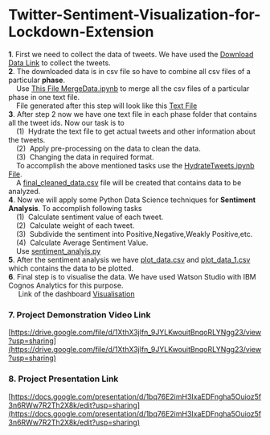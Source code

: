 # Twitter-Sentiment-Visualization-for-Lockdown-Extension
**1**. First we need to collect the data of tweets. We have used the [Download Data Link](https://ieee-dataport.org/open-access/coronavirus-covid-19-tweets-dataset) to collect the tweets.</br>
**2**. The downloaded data is in csv file so have to combine all csv files of a particular **phase**.</br>
        &nbsp;&nbsp;&nbsp;&nbsp;Use [This File MergeData.ipynb](MergeData.ipynb) to merge all the csv files of a particular phase in one text file.</br>
        &nbsp;&nbsp;&nbsp;&nbsp;File generated after this step will look like this [Text File](final-phase4.txt)</br>
**3**. After step 2 now we have one text file in each phase folder that contains all the tweet ids. Now our task is to</br>
        &nbsp;&nbsp;&nbsp;&nbsp;(1)&nbsp; Hydrate the text file to get actual tweets and other information about the tweets.</br>
        &nbsp;&nbsp;&nbsp;&nbsp;(2)&nbsp; Apply pre-processing on the data to clean the data.</br>
        &nbsp;&nbsp;&nbsp;&nbsp;(3)&nbsp; Changing the data in required format.</br>
        &nbsp;&nbsp;&nbsp;&nbsp;To accomplish the above mentioned tasks use the [HydrateTweets.ipynb File](HydrateTweets.ipynb).</br>
        &nbsp;&nbsp;&nbsp;&nbsp;A [final_cleaned_data.csv](final_cleaned_data.csv) file will be created that contains data to be analyzed.</br>
**4**. Now we will apply some Python Data Science techniques for **Sentiment Analysis**. To accomplish following tasks</br>
        &nbsp;&nbsp;&nbsp;&nbsp;(1)&nbsp; Calculate sentiment value of each tweet.</br>
        &nbsp;&nbsp;&nbsp;&nbsp;(2)&nbsp; Calculate weight of each tweet.</br>
        &nbsp;&nbsp;&nbsp;&nbsp;(3)&nbsp; Subdivide the sentiment into Positive,Negative,Weakly Positive,etc.</br>
        &nbsp;&nbsp;&nbsp;&nbsp;(4)&nbsp; Calculate Average Sentiment Value.</br>
        &nbsp;&nbsp;&nbsp;&nbsp;Use [sentiment_analyis.py](sentiment_analysis.py)</br>
**5**. After the sentiment analysis we have [plot_data.csv](plot_data.csv) and [plot_data_1.csv](plot_data_1.csv) which contains the data to be plotted.</br>
**6**. Final step is to visualise the data. We have used Watson Studio with IBM Cognos Analytics for this purpose. </br>
        &nbsp;&nbsp;&nbsp;&nbsp; Link of the dashboard [Visualisation](https://dataplatform.cloud.ibm.com/dashboards/1eae785d-7db1-4a2f-b6b2-b42ac2cce86a/view/7915f71f38b7349171e9e6e4079f2a527b347709b3bb8106d6807b490d637297a96017c0c82d1e5dde120d36fbe8135cce)
        
### **7**. Project Demonstration Video Link </br>
[https://drive.google.com/file/d/1XthX3jlfn_9JYLKwouitBnqoRLYNgg23/view?usp=sharing](https://drive.google.com/file/d/1XthX3jlfn_9JYLKwouitBnqoRLYNgg23/view?usp=sharing)</br>
### **8**. Project Presentation Link </br>
[https://docs.google.com/presentation/d/1bq76E2imH3IxaEDFngha5Ouioz5f3n6RWw7R2Th2X8k/edit?usp=sharing](https://docs.google.com/presentation/d/1bq76E2imH3IxaEDFngha5Ouioz5f3n6RWw7R2Th2X8k/edit?usp=sharing)
